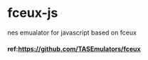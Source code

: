 # fceux-js
nes emualator for javascript based on fceux

#### ref:https://github.com/TASEmulators/fceux
